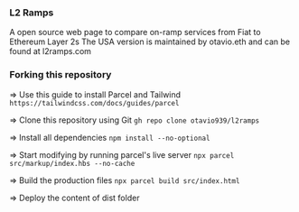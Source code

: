 ### L2 Ramps
A open source web page to compare on-ramp services from Fiat to Ethereum Layer 2s
The USA version is maintained by otavio.eth and can be found at l2ramps.com

### Forking this repository

=> Use this guide to install Parcel and Tailwind
    ```https://tailwindcss.com/docs/guides/parcel```

=> Clone this repository using Git
    ```gh repo clone otavio939/l2ramps```

=> Install all dependencies
    ```npm install --no-optional```

=> Start modifying by running parcel's live server
    ```npx parcel src/markup/index.hbs --no-cache```

=> Build the production files
    ```npx parcel build src/index.html```

=> Deploy the content of dist folder
